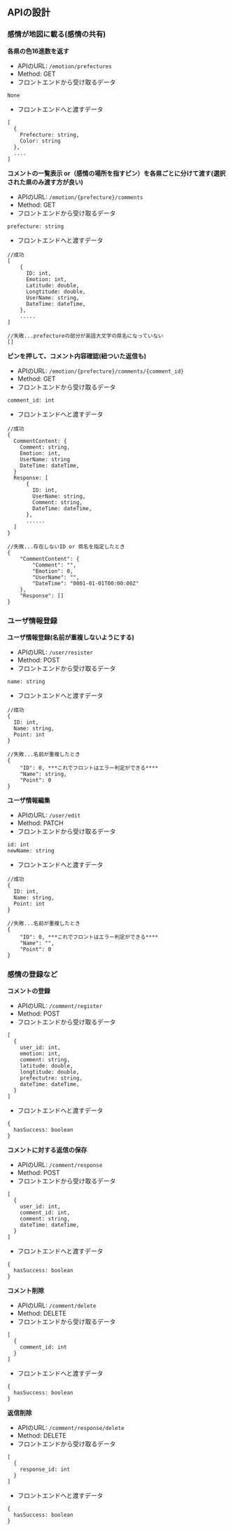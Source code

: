 ## APIの設計
### 感情が地図に載る(感情の共有)
**各県の色16進数を返す**  
- APIのURL: `/emotion/prefectures`  
- Method: GET
- フロントエンドから受け取るデータ  
```
None
```
- フロントエンドへと渡すデータ
```
[
  {
    Prefecture: string,
    Color: string
  },
  ....
]
```

**コメントの一覧表示 or（感情の場所を指すピン）を各県ごとに分けて渡す(選択された県のみ渡す方が良い)**
- APIのURL: `/emotion/{prefecture}/comments`
- Method: GET
- フロントエンドから受け取るデータ
```
prefecture: string  
```
- フロントエンドへと渡すデータ
```
//成功
[
    {
      ID: int,
      Emotion: int,
      Latitude: double,
      Longtitude: double,
      UserName: string,
      DateTime: dateTime,
    },
    .....
]

//失敗...prefectureの部分が英語大文字の県名になっていない
[]
```
**ピンを押して、コメント内容確認(紐ついた返信も)**
- APIのURL: `/emotion/{prefecture}/comments/{comment_id}` 
- Method: GET   
- フロントエンドから受け取るデータ  
```
comment_id: int
```
- フロントエンドへと渡すデータ
```
//成功
{
  CommentContent: {
    Comment: string,
    Emotion: int,
    UserName: string
    DateTime: dateTime,
  }
  Response: [
      {
        ID: int,
        UserName: string,
        Comment: string,
        DateTime: dateTime,
      },
      ......
  ]
}

//失敗...存在しないID or 県名を指定したとき
{
    "CommentContent": {
        "Comment": "",
        "Emotion": 0,
        "UserName": "",
        "DateTime": "0001-01-01T00:00:00Z"
    },
    "Response": []
}
```
### ユーザ情報登録
**ユーザ情報登録(名前が重複しないようにする)**  
- APIのURL: `/user/resister`
- Method: POST
- フロントエンドから受け取るデータ    
```
name: string  
```
- フロントエンドへと渡すデータ
```
//成功
{
  ID: int,
  Name: string,
  Point: int
}

//失敗...名前が重複したとき
{
    "ID": 0, ***これでフロントはエラー判定ができる****
    "Name": string,
    "Point": 0
}
```
**ユーザ情報編集** 
- APIのURL: `/user/edit`
- Method: PATCH
- フロントエンドから受け取るデータ  
```
id: int
newName: string
```
- フロントエンドへと渡すデータ
```
//成功
{
  ID: int,
  Name: string,
  Point: int
}

//失敗...名前が重複したとき
{
    "ID": 0, ***これでフロントはエラー判定ができる****
    "Name": "",
    "Point": 0
}
```

### 感情の登録など
**コメントの登録**
- APIのURL: `/comment/register`
- Method: POST
- フロントエンドから受け取るデータ
```
[    
  {      
    user_id: int,
    emotion: int,   
    comment: string,   
    latitude: double,      
    longtitude: double,      
    prefectutre: string,      
    dateTime: dateTime, 
  }
]
```
- フロントエンドへと渡すデータ
```
{
  hasSuccess: boolean
}
```

**コメントに対する返信の保存**
- APIのURL: `/comment/response`
- Method: POST
- フロントエンドから受け取るデータ
```
[    
  {      
    user_id: int,
    comment_id: int,   
    comment: string,        
    dateTime: dateTime, 
  }
]
```
- フロントエンドへと渡すデータ
```
{
  hasSuccess: boolean
}
```
**コメント削除**
- APIのURL: `/comment/delete`
- Method: DELETE
- フロントエンドから受け取るデータ
```
[    
  {      
    comment_id: int
  }
]
```
- フロントエンドへと渡すデータ
```
{
  hasSuccess: boolean
}
```
**返信削除**
- APIのURL: `/comment/response/delete`
- Method: DELETE
- フロントエンドから受け取るデータ
```
[    
  {      
    response_id: int
  }
]
```
- フロントエンドへと渡すデータ
```
{
  hasSuccess: boolean
}
```
